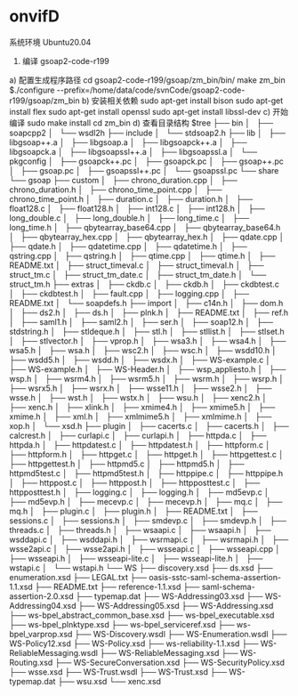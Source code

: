 # onvifD
系统环境 Ubuntu20.04
1. 编译 gsoap2-code-r199

a) 配置生成程序路径
 cd gsoap2-code-r199/gsoap/zm_bin/bin/
 make zm_bin
 $./configure --prefix=/home/data/code/svnCode/gsoap2-code-r199/gsoap/zm_bin
b) 安装相关依赖
sudo apt-get install bison
sudo apt-get install flex
sudo apt-get install openssl
sudo apt-get install libssl-dev
c) 开始编译
sudo make install
cd zm_bin
d) 查看目录结构
$tree
├── bin
│   ├── soapcpp2
│   └── wsdl2h
├── include
│   └── stdsoap2.h
├── lib
│   ├── libgsoap++.a
│   ├── libgsoap.a
│   ├── libgsoapck++.a
│   ├── libgsoapck.a
│   ├── libgsoapssl++.a
│   ├── libgsoapssl.a
│   └── pkgconfig
│       ├── gsoapck++.pc
│       ├── gsoapck.pc
│       ├── gsoap++.pc
│       ├── gsoap.pc
│       ├── gsoapssl++.pc
│       └── gsoapssl.pc
└── share
    └── gsoap
        ├── custom
        │   ├── chrono_duration.cpp
        │   ├── chrono_duration.h
        │   ├── chrono_time_point.cpp
        │   ├── chrono_time_point.h
        │   ├── duration.c
        │   ├── duration.h
        │   ├── float128.c
        │   ├── float128.h
        │   ├── int128.c
        │   ├── int128.h
        │   ├── long_double.c
        │   ├── long_double.h
        │   ├── long_time.c
        │   ├── long_time.h
        │   ├── qbytearray_base64.cpp
        │   ├── qbytearray_base64.h
        │   ├── qbytearray_hex.cpp
        │   ├── qbytearray_hex.h
        │   ├── qdate.cpp
        │   ├── qdate.h
        │   ├── qdatetime.cpp
        │   ├── qdatetime.h
        │   ├── qstring.cpp
        │   ├── qstring.h
        │   ├── qtime.cpp
        │   ├── qtime.h
        │   ├── README.txt
        │   ├── struct_timeval.c
        │   ├── struct_timeval.h
        │   ├── struct_tm.c
        │   ├── struct_tm_date.c
        │   ├── struct_tm_date.h
        │   └── struct_tm.h
        ├── extras
        │   ├── ckdb.c
        │   ├── ckdb.h
        │   ├── ckdbtest.c
        │   ├── ckdbtest.h
        │   ├── fault.cpp
        │   ├── logging.cpp
        │   ├── README.txt
        │   └── soapdefs.h
        ├── import
        │   ├── c14n.h
        │   ├── dom.h
        │   ├── ds2.h
        │   ├── ds.h
        │   ├── plnk.h
        │   ├── README.txt
        │   ├── ref.h
        │   ├── saml1.h
        │   ├── saml2.h
        │   ├── ser.h
        │   ├── soap12.h
        │   ├── stdstring.h
        │   ├── stldeque.h
        │   ├── stl.h
        │   ├── stllist.h
        │   ├── stlset.h
        │   ├── stlvector.h
        │   ├── vprop.h
        │   ├── wsa3.h
        │   ├── wsa4.h
        │   ├── wsa5.h
        │   ├── wsa.h
        │   ├── wsc2.h
        │   ├── wsc.h
        │   ├── wsdd10.h
        │   ├── wsdd5.h
        │   ├── wsdd.h
        │   ├── wsdx.h
        │   ├── WS-example.c
        │   ├── WS-example.h
        │   ├── WS-Header.h
        │   ├── wsp_appliesto.h
        │   ├── wsp.h
        │   ├── wsrm4.h
        │   ├── wsrm5.h
        │   ├── wsrm.h
        │   ├── wsrp.h
        │   ├── wsrx5.h
        │   ├── wsrx.h
        │   ├── wsse11.h
        │   ├── wsse2.h
        │   ├── wsse.h
        │   ├── wst.h
        │   ├── wstx.h
        │   ├── wsu.h
        │   ├── xenc2.h
        │   ├── xenc.h
        │   ├── xlink.h
        │   ├── xmime4.h
        │   ├── xmime5.h
        │   ├── xmime.h
        │   ├── xml.h
        │   ├── xmlmime5.h
        │   ├── xmlmime.h
        │   ├── xop.h
        │   └── xsd.h
        ├── plugin
        │   ├── cacerts.c
        │   ├── cacerts.h
        │   ├── calcrest.h
        │   ├── curlapi.c
        │   ├── curlapi.h
        │   ├── httpda.c
        │   ├── httpda.h
        │   ├── httpdatest.c
        │   ├── httpdatest.h
        │   ├── httpform.c
        │   ├── httpform.h
        │   ├── httpget.c
        │   ├── httpget.h
        │   ├── httpgettest.c
        │   ├── httpgettest.h
        │   ├── httpmd5.c
        │   ├── httpmd5.h
        │   ├── httpmd5test.c
        │   ├── httpmd5test.h
        │   ├── httppipe.c
        │   ├── httppipe.h
        │   ├── httppost.c
        │   ├── httppost.h
        │   ├── httpposttest.c
        │   ├── httpposttest.h
        │   ├── logging.c
        │   ├── logging.h
        │   ├── md5evp.c
        │   ├── md5evp.h
        │   ├── mecevp.c
        │   ├── mecevp.h
        │   ├── mq.c
        │   ├── mq.h
        │   ├── plugin.c
        │   ├── plugin.h
        │   ├── README.txt
        │   ├── sessions.c
        │   ├── sessions.h
        │   ├── smdevp.c
        │   ├── smdevp.h
        │   ├── threads.c
        │   ├── threads.h
        │   ├── wsaapi.c
        │   ├── wsaapi.h
        │   ├── wsddapi.c
        │   ├── wsddapi.h
        │   ├── wsrmapi.c
        │   ├── wsrmapi.h
        │   ├── wsse2api.c
        │   ├── wsse2api.h
        │   ├── wsseapi.c
        │   ├── wsseapi.cpp
        │   ├── wsseapi.h
        │   ├── wsseapi-lite.c
        │   ├── wsseapi-lite.h
        │   ├── wstapi.c
        │   └── wstapi.h
        └── WS
            ├── discovery.xsd
            ├── ds.xsd
            ├── enumeration.xsd
            ├── LEGAL.txt
            ├── oasis-sstc-saml-schema-assertion-1.1.xsd
            ├── README.txt
            ├── reference-1.1.xsd
            ├── saml-schema-assertion-2.0.xsd
            ├── typemap.dat
            ├── WS-Addressing03.xsd
            ├── WS-Addressing04.xsd
            ├── WS-Addressing05.xsd
            ├── WS-Addressing.xsd
            ├── ws-bpel_abstract_common_base.xsd
            ├── ws-bpel_executable.xsd
            ├── ws-bpel_plnktype.xsd
            ├── ws-bpel_serviceref.xsd
            ├── ws-bpel_varprop.xsd
            ├── WS-Discovery.wsdl
            ├── WS-Enumeration.wsdl
            ├── WS-Policy12.xsd
            ├── WS-Policy.xsd
            ├── ws-reliability-1.1.xsd
            ├── WS-ReliableMessaging.wsdl
            ├── WS-ReliableMessaging.xsd
            ├── WS-Routing.xsd
            ├── WS-SecureConversation.xsd
            ├── WS-SecurityPolicy.xsd
            ├── wsse.xsd
            ├── WS-Trust.wsdl
            ├── WS-Trust.xsd
            ├── WS-typemap.dat
            ├── wsu.xsd
            └── xenc.xsd

